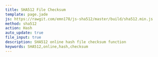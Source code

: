 ```yaml
---
title: SHA512 File Checksum
template: page.jade
js: https://rawgit.com/emn178/js-sha512/master/build/sha512.min.js
method: sha512
action: Hash
auto_update: true
file_input: true
description: SHA512 online hash file checksum function
keywords: SHA512,online,hash,checksum
---
```

